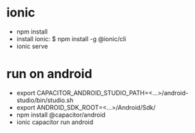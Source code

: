 # ionic
- npm install
- install ionic: $ npm install -g @ionic/cli
- ionic serve

# run on android
- export CAPACITOR_ANDROID_STUDIO_PATH=<...>/android-studio/bin/studio.sh
- export ANDROID_SDK_ROOT=<...>/Android/Sdk/
- npm install @capacitor/android
- ionic capacitor run android
